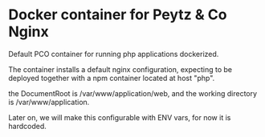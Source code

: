 Docker container for Peytz & Co Nginx
=====================================

Default PCO container for running php applications dockerized.

The container installs a default nginx configuration, expecting to 
be deployed together with a npm container located at host "php".

the DocumentRoot is /var/www/application/web, and the working directory
is /var/www/application.

Later on, we will make this configurable with ENV vars, for now it is hardcoded.